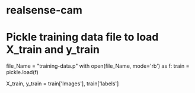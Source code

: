 # realsense-cam

# Pickle training data file to load X_train and y_train

file_Name = "training-data.p"
with open(file_Name, mode='rb') as f:
    train = pickle.load(f)
    
X_train, y_train = train['Images'], train['labels']
